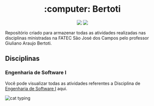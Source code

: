 <h1 align="center"> :computer: Bertoti </h1>
<p align="center">
<img src="http://img.shields.io/static/v1?label=STATUS&message=EM%20DESENVOLVIMENTO&color=GREEN&style=flat"/>
<img src="https://img.shields.io/badge/ÚLTIMA%20MODIFICAÇÃO-ABRIL%20DE%202022-brightgreen&style=flat"/>
<p align="float">Repositório criado para armazenar todas as atividades realizadas nas disciplinas ministradas na FATEC São José dos Campos pelo professor Giuliano Araujo Bertoti.<p>


## Disciplinas

### Engenharia de Software I
Você pode visualizar todas as atividades referentes a Disciplina de [Engenharia de Software I]()  aqui.
</p>
<img alt="cat typing" src="https://i.makeagif.com/media/3-24-2016/JrSj8G.gif"/>
